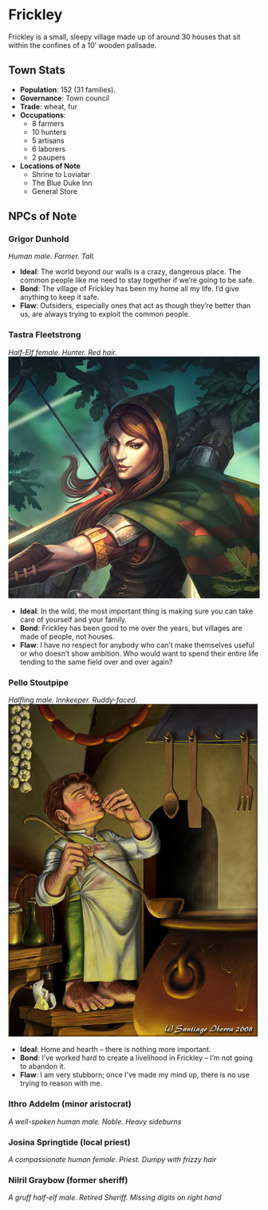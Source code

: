 # Frickley

Frickley is a small, sleepy village made up of around 30 houses that sit within the confines of a 10’ wooden palisade.

## Town Stats

- **Population**: 152 (31 families).
- **Governance**: Town council
- **Trade**: wheat, fur
- **Occupations**:
	- 8 farmers
	- 10 hunters
	- 5 artisans
	- 6 laborers
	- 2 paupers
- **Locations of Note**
	- Shrine to Loviatar
	- The Blue Duke Inn
	- General Store

## NPCs of Note

### Grigor Dunhold

*Human male. Farmer. Tall.*

- **Ideal**: The world beyond our walls is a crazy, dangerous place. The common people like me need to stay together if we’re going to be safe.
- **Bond**: The village of Frickley has been my home all my life. I’d give anything to keep it safe.
- **Flaw**: Outsiders, especially ones that act as though they’re better than us, are always trying to exploit the common people.

### Tastra Fleetstrong

*Half-Elf female. Hunter. Red hair.*
![](./images/frickley.tastraFleetstrong.jpg)

- **Ideal**: In the wild, the most important thing is making sure you can take care of yourself and your family.
- **Bond**: Frickley has been good to me over the years, but villages are made of people, not houses.
- **Flaw**: I have no respect for anybody who can’t make themselves useful or who doesn’t show ambition. Who would want to spend their entire life tending to the same field over and over again?

### Pello Stoutpipe

*Halfling male. Innkeeper. Ruddy-faced.*
![](./images/frickley.pelloStoutpipe.jpg)

- **Ideal**: Home and hearth – there is nothing more important.
- **Bond**: I’ve worked hard to create a livelihood in Frickley – I’m not going to abandon it.
- **Flaw**: I am very stubborn; once I’ve made my mind up, there is no use trying to reason with me.

### Ithro Addelm (minor aristocrat)
*A well-spoken human male. Noble. Heavy sideburns*

### Josina Springtide (local priest)

*A compassionate human female. Priest. Dumpy with frizzy hair*

### Nilril Graybow	(former sheriff)
*A gruff half-elf male. Retired Sheriff. Missing digits on right hand*